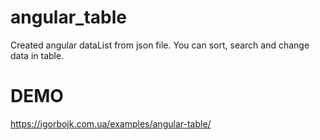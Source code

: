 # angular_table

 Created angular dataList from json file.
 You can sort, search and change data in table.

# DEMO
https://igorbojk.com.ua/examples/angular-table/
